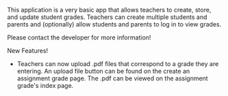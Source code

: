 This application is a very basic app that allows teachers to create, store, and update student grades. Teachers can create multiple students and parents and (optionally) allow students and parents to log in to view grades.

Please contact the developer for more information!

New Features!
  * Teachers can now upload .pdf files that correspond to a grade they are entering. An upload file button can be found on the create an assignment grade page. The .pdf can be viewed on the assignment grade's index page.
